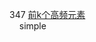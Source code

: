 347 [前k个高频元素](https://leetcode.cn/problems/top-k-frequent-elements/)  
&nbsp;&nbsp;&nbsp;&nbsp;simple
